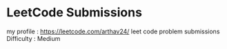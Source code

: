 # LeetCode Submissions
my profile : https://leetcode.com/arthav24/
leet code problem submissions
Difficulty : Medium
